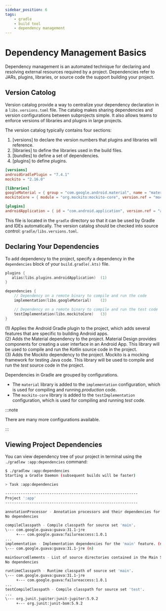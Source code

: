 ```yaml
---
sidebar_position: 6
tags:
    - gradle
    - build tool
    - dependency management
---
```


# Dependency Management Basics

Dependency management is an automated technique for declaring and resolving external resources required by a project.
Dependencies refer to JARs, plugins, libraries, or source code the support building your project.

## Version Catolog

Version catalog provide a way to centralize your dependency declaration in a
`libs.versions.toml` file.
The catalog makes sharing dependencies and version configurations between subprojects simple.
It also allows teams to enforce versions of libraries and plugins in large projects.

The version catalog typically contains four sections:
1. [versions] to declare the version numbers that plugins and libraries will reference.
2. [libraries] to define the libraries used in the build files.
3. [bundles] to define a set of dependencies.
4. [plugins] to define plugins.

```toml
[versions]
androidGradlePlugin = "7.4.1"
mockito = "2.16.0"

[libraries]
googleMaterial = { group = "com.google.android.material", name = "material", version = "1.1.0-alpha05" }
mockitoCore = { module = "org.mockito:mockito-core", version.ref = "mockito" }

[plugins]
androidApplication = { id = "com.android.application", version.ref = "androidGradlePlugin" }
```
This file is located in the `gradle` directory so that it can be used by Gradle and IDEs automatically.
The version catalog should be checked into source control: `gradle/libs.versions.toml`.

## Declaring Your Dependencies

To add dependency to the project, specify a dependency in the `dependencies` block
of your `build.gradle(.kts)` file.
```kotlin
plugins {
   alias(libs.plugins.androidApplication)  (1)
}

dependencies {
    // Dependency on a remote binary to compile and run the code
    implementation(libs.googleMaterial)    (2)

    // Dependency on a remote binary to compile and run the test code
    testImplementation(libs.mockitoCore)   (3)
}

```
(1) Applies the Android Gradle plugin to the project, which adds several features that
are specific to building Android apps.  
(2) Adds the Material dependency to the project. Material Design provides components
for creating a user interface in an Android App. This library will be used to compile and
run the Kotlin source code in the project.  
(3) Adds the Mockito dependency to the project. Mockito is a mocking framework for testing
Java code. This library will be used to compile and run the _test_ source code in the project.

Dependencies in Gradle are grouped by configurations.
- The `material` library is added to the `implementation` configuration, which is used
for compiling and running _production_ code.
- The `mockito-core` library is added to the `testImplementation` configuration, which is used
for compiling and running _test_ code.

:::note

There are many more configurations available.

:::

## Viewing Project Dependencies

You can view dependency tree of your project in terminal using the
`./gradlew :app:dependencies` command:
```bash
$ ./gradlew :app:dependencies
Starting a Gradle Daemon (subsequent builds will be faster)

> Task :app:dependencies

------------------------------------------------------------
Project ':app'
------------------------------------------------------------

annotationProcessor - Annotation processors and their dependencies for source set 'main'.
No dependencies

compileClasspath - Compile classpath for source set 'main'.
\--- com.google.guava:guava:31.1-jre
     +--- com.google.guava:failureaccess:1.0.1
...
implementation - Implementation dependencies for the 'main' feature. (n)
\--- com.google.guava:guava:31.1-jre (n)

mainSourceElements - List of source directories contained in the Main SourceSet. (n)
No dependencies

runtimeClasspath - Runtime classpath of source set 'main'.
\--- com.google.guava:guava:31.1-jre
     +--- com.google.guava:failureaccess:1.0.1
...
testCompileClasspath - Compile classpath for source set 'test'.
...
\--- org.junit.jupiter:junit-jupiter:5.9.2
     +--- org.junit:junit-bom:5.9.2
```

